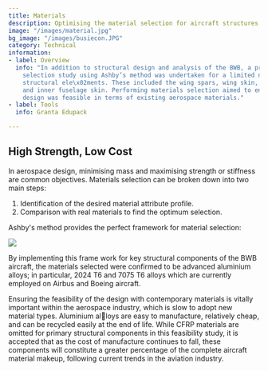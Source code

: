 ```yaml
---
title: Materials
description: Optimising the material selection for aircraft structures
image: "/images/material.jpg"
bg_image: "/images/busiecon.JPG"
category: Technical
information:
- label: Overview
  info: "In addition to structural design and analysis of the BWB, a preliminary materials
    selection study using Ashby’s method was undertaken for a limited number of key
    structural ele\x02ments. These included the wing spars, wing skin, fuselage frame,
    and inner fuselage skin. Performing materials selection aimed to ensure the structural
    design was feasible in terms of existing aerospace materials."
- label: Tools
  info: Granta Edupack

---
```

## High Strength, Low Cost

In aerospace design, minimising mass and maximising strength or stiffness are common objectives. Materials selection can be broken down into two main steps:

1. Identification of the desired material attribute profile.
2. Comparison with real materials to find the optimum selection.

Ashby's method provides the perfect framework for material selection:

![](/images/proj-mate1.JPG)

By implementing this frame work for key structural components of the BWB aircraft, the materials selected were confirmed to be advanced aluminium alloys; in particular, 2024 T6 and 7075 T6 alloys which are currently employed on Airbus and Boeing aircraft. 

Ensuring the feasibility of the design with contemporary materials is vitally important within the aerospace industry, which is slow to adopt new material types. Aluminium alloys are easy to manufacture, relatively cheap, and can be recycled easily at the end of life. While CFRP materials are omitted for primary structural components in this feasibility study, it is accepted that as the cost of manufacture continues to fall, these components will constitute a greater percentage of the complete aircraft material makeup, following current trends in the aviation industry.